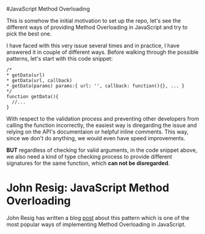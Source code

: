 #JavaScript Method Overloading

This is somehow the initial motivation to set up the repo, let's see the different ways of providing Method Overloading in JavaScript and try to pick the best one.

I have faced with this very issue several times and in practice, I have answered it in couple of different ways. Before walking through the possible patterns, let's start with this code snippet:

```
/*
* getData(url)
* getData(url, callback)
* getData(params) params:{ url: '', callback: function(){}, ... }
*/
function getData(){
  //...
}
```

With respect to the validation process and preventing other developers from calling the function incorrectly, the easiest way is diregarding the issue and relying on the API's documentaion or helpful inline comments. This way, since we don't do anything, we would even have speed improvements.

**BUT** regardless of checking for valid arguments, in the code snippet above, we also need a kind of type checking process to provide different signatures for the same function, which **can not be disregarded**.

# John Resig: JavaScript Method Overloading
John Resig has written a blog [post](http://ejohn.org/blog/javascript-method-overloading/) about this pattern which is one of the most popular ways of implementing Method Overloading in JavaScript.
